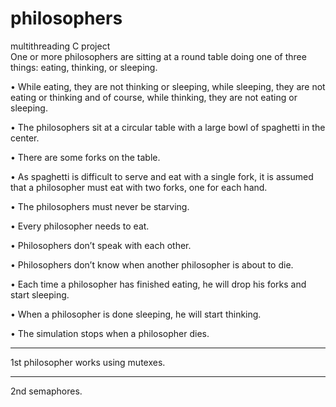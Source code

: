 # philosophers
multithreading C project  
One or more philosophers are sitting at a round table doing one of three things:
eating, thinking, or sleeping.

• While eating, they are not thinking or sleeping, while sleeping, they are not eating
or thinking and of course, while thinking, they are not eating or sleeping.

• The philosophers sit at a circular table with a large bowl of spaghetti in the center.

• There are some forks on the table.

• As spaghetti is difficult to serve and eat with a single fork, it is assumed that a
philosopher must eat with two forks, one for each hand.

• The philosophers must never be starving.

• Every philosopher needs to eat.

• Philosophers don’t speak with each other.

• Philosophers don’t know when another philosopher is about to die.

• Each time a philosopher has finished eating, he will drop his forks and start sleeping.

• When a philosopher is done sleeping, he will start thinking.

• The simulation stops when a philosopher dies.

________
1st philosopher works using mutexes.
_______
2nd semaphores.
